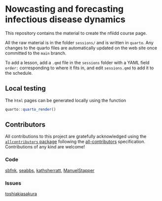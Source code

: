 
# Nowcasting and forecasting infectious disease dynamics

This repository contains the material to create the nfiidd course page.

All the raw material is in the folder `sessions/` and is written in
`quarto`. Any changes to the quarto files are automatically updated on
the web site once committed to the `main` branch.

To add a lesson, add a `.qmd` file in the `sessions` folder with a YAML
field `order:` corresponding to where it fits in, and edit
`sessions.qmd` to add it to the schedule.

## Local testing

The `html` pages can be generated locally using the function

```r
quarto::quarto_render()
```

## Contributors

<!-- ALL-CONTRIBUTORS-LIST:START - Do not remove or modify this section -->
<!-- prettier-ignore-start -->
<!-- markdownlint-disable -->

All contributions to this project are gratefully acknowledged using the
[`allcontributors`
package](https://github.com/ropenscilabs/allcontributors) following the
[all-contributors](https://allcontributors.org) specification.
Contributions of any kind are welcome!

### Code

<a href="https://github.com/nfidd/nfidd/commits?author=sbfnk">sbfnk</a>,
<a href="https://github.com/nfidd/nfidd/commits?author=seabbs">seabbs</a>,
<a href="https://github.com/nfidd/nfidd/commits?author=kathsherratt">kathsherratt</a>,
<a href="https://github.com/nfidd/nfidd/commits?author=ManuelStapper">ManuelStapper</a>

### Issues

<a href="https://github.com/nfidd/nfidd/issues?q=is%3Aissue+author%3Atoshiakiasakura">toshiakiasakura</a>

<!-- markdownlint-enable -->
<!-- prettier-ignore-end -->
<!-- ALL-CONTRIBUTORS-LIST:END -->
